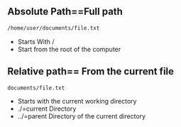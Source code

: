 
## Absolute Path==Full path
```bash
/home/user/documents/file.txt
```
- Starts With /
- Start from the root of the computer
## Relative path== From the current file
`documents/file.txt
`
- Starts with the current working directory
- ./=current Directory
- ../=parent Directory of the current directory
